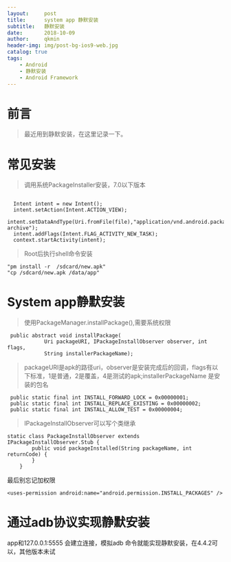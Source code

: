 ```yaml
---
layout:     post
title:      system app 静默安装
subtitle:   静默安装
date:       2018-10-09
author:     qkmin
header-img: img/post-bg-ios9-web.jpg
catalog: true
tags:
    - Android
    - 静默安装
    - Android Framework
---
```

# 前言

>最近用到静默安装，在这里记录一下。



# 常见安装

> 调用系统PackageInstaller安装，7.0以下版本

```

  Intent intent = new Intent();
  intent.setAction(Intent.ACTION_VIEW);
  intent.setDataAndType(Uri.fromFile(file),"application/vnd.android.package-archive");
  intent.addFlags(Intent.FLAG_ACTIVITY_NEW_TASK);
  context.startActivity(intent);

```

> Root后执行shell命令安装

 ```
"pm install -r  /sdcard/new.apk"
"cp /sdcard/new.apk /data/app"
 ```
# System app静默安装
>使用PackageManager.installPackage(),需要系统权限
>

```
 public abstract void installPackage(
            Uri packageURI, IPackageInstallObserver observer, int flags,
            String installerPackageName);
```

> packageURI是apk的路径uri，observer是安装完成后的回调，flags有以下标准，1是普通，2是覆盖，4是测试的apk;installerPackageName 是安装的包名

     public static final int INSTALL_FORWARD_LOCK = 0x00000001;
     public static final int INSTALL_REPLACE_EXISTING = 0x00000002;
     public static final int INSTALL_ALLOW_TEST = 0x00000004;

> IPackageInstallObserver可以写个类继承

```
static class PackageInstallObserver extends IPackageInstallObserver.Stub {
		public void packageInstalled(String packageName, int returnCode) {
		}
	}
```

最后别忘记加权限

`<uses-permission android:name="android.permission.INSTALL_PACKAGES" />` 

# 通过adb协议实现静默安装 
app和127.0.0.1:5555 会建立连接，模拟adb 命令就能实现静默安装，在4.4.2可以，其他版本未试